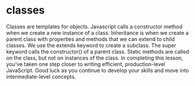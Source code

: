 # classes

Classes are templates for objects.
Javascript calls a constructor method when we create a new instance of a class.
Inheritance is when we create a parent class with properties and methods 
that we can extend to child classes.
We use the extends keyword to create a subclass.
The super keyword calls the constructor() of a parent class.
Static methods are called on the class, but not on instances of the class.
In completing this lesson, you’ve taken one step closer to writing efficient,
production-level JavaScript. Good luck as you continue to develop your 
skills and move into intermediate-level concepts.
